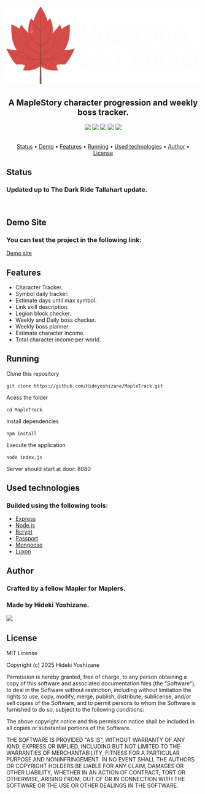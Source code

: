<h1 align="center">
  <img alt="MapleTrack" title="#logo" src="public/assets/logo/logo.webp"/>
</h1>
<h2 align="center">A MapleStory character progression and weekly boss tracker.</h2>

<div align="center">
 <img src="https://img.shields.io/static/v1?label=license&message=MIT&color=blue&style=for-the-badge"/>
  <img src="https://img.shields.io/static/v1?label=npm&message=11.1.0&color=blue&style=for-the-badge&logo=npm"/>
  <img src="https://img.shields.io/static/v1?label=express&message=4.21.0&color=blue&style=for-the-badge&logo=express"/>
  <img src="https://img.shields.io/static/v1?label=node.JS&message=22.9.0&color=blue&style=for-the-badge&logo=nodedotjs"/>
  <img src="https://img.shields.io/static/v1?label=release&message=1.11.1&color=darkgreen&style=for-the-badge"/>
</div>
<br>

<p align="center">
  <a href="#status">Status</a> •
  <a href="#demo">Demo</a> •
  <a href="#features">Features</a> • 
  <a href="#running">Running</a> • 
  <a href="#technologies">Used technologies</a> • 
  <a href="#author">Author</a> • 
  <a href="#license">License</a>
</p>

<a name="status">
  <h2>Status</h1>
  <h3>Updated up to The Dark Ride Tallahart update.</h3>

  <br>
</a>

<a name="demo">
  <h2>Demo Site</h1>
  <h3>You can test the project in the following link:</h3>
    <a href="https://mapletrack.vercel.app/">Demo site</a>
  <br>
</a>

<a name="features">
  <h2>Features</h1>
  <ul>
    <li>Character Tracker.</li>
    <li>Symbol daily tracker.</li>
    <li>Estimate days until max symbol.</li>
    <li>Link skill description.</li>
    <li>Legion block checker.</li>
    <li>Weekly and Daily boss checker.</li>
    <li>Weekly boss planner.</li>
    <li>Estimate character income.</li>
    <li>Total character income per world.</li>
    
  </ul>
</a>

<a name="running">
  <h2>Running</h2>
  <p>Clone this repository</p>
  <code>git clone https://github.com/Hideyoshizane/MapleTrack.git</code>
  <p>Acess the folder</p>
  <code>cd MapleTrack</code>
  <p>Install dependencies</p>
  <code>npm install</code>
  <p>Execute the application</p>
  <code>node index.js</code>
  <p>Server should start at door: 8080</p>
</a>

<a name="technologies">
  <h2>Used technologies</h2>
  <h3>Builded using the following tools:</h3>
  <ul>
    <li> <a href="https://expressjs.com/">Express</a></li>
    <li> <a href="https://nodejs.org/">Node.js</a></li>
    <li> <a href="https://www.npmjs.com/package/bcrypt">Bcrypt</a></li>
    <li> <a href="https://www.passportjs.org/">Passport</a></li>
    <li> <a href="https://mongoosejs.com/">Mongoose</a></li>
    <li> <a href="https://moment.github.io/luxon/#/">Luxon</a></li>
  </ul>
</a>

<a name="author">
  <h2>Author</h1>
  <h3>Crafted by a fellow Mapler for Maplers.</h3>
  <h3>Made by Hideki Yoshizane.</h3>
  <a href="https://www.linkedin.com/in/hideki-yoshizane/">
      <img src="https://img.shields.io/badge/LinkedIn-0077B5?style=for-the-badge&logo=linkedin&logoColor=white"/>
  </a>
  <br>
</a>

<a name="license">
  <h2>License</h1>
<p>MIT License

Copyright (c) 2025 Hideki Yoshizane

Permission is hereby granted, free of charge, to any person obtaining a copy
of this software and associated documentation files (the "Software"), to deal
in the Software without restriction, including without limitation the rights
to use, copy, modify, merge, publish, distribute, sublicense, and/or sell
copies of the Software, and to permit persons to whom the Software is
furnished to do so, subject to the following conditions:

The above copyright notice and this permission notice shall be included in all
copies or substantial portions of the Software.

THE SOFTWARE IS PROVIDED "AS IS", WITHOUT WARRANTY OF ANY KIND, EXPRESS OR
IMPLIED, INCLUDING BUT NOT LIMITED TO THE WARRANTIES OF MERCHANTABILITY,
FITNESS FOR A PARTICULAR PURPOSE AND NONINFRINGEMENT. IN NO EVENT SHALL THE
AUTHORS OR COPYRIGHT HOLDERS BE LIABLE FOR ANY CLAIM, DAMAGES OR OTHER
LIABILITY, WHETHER IN AN ACTION OF CONTRACT, TORT OR OTHERWISE, ARISING FROM,
OUT OF OR IN CONNECTION WITH THE SOFTWARE OR THE USE OR OTHER DEALINGS IN THE
SOFTWARE.

</p>
</a>
